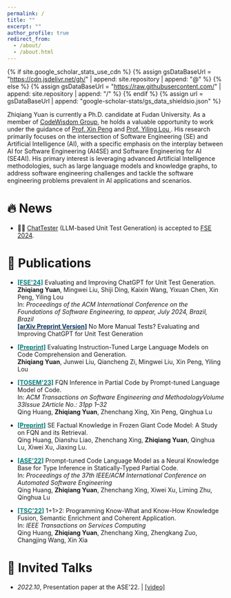 ```yaml
---
permalink: /
title: ""
excerpt: ""
author_profile: true
redirect_from: 
  - /about/
  - /about.html
---
```


{% if site.google_scholar_stats_use_cdn %}
{% assign gsDataBaseUrl = "https://cdn.jsdelivr.net/gh/" | append: site.repository | append: "@" %}
{% else %}
{% assign gsDataBaseUrl = "https://raw.githubusercontent.com/" | append: site.repository | append: "/" %}
{% endif %}
{% assign url = gsDataBaseUrl | append: "google-scholar-stats/gs_data_shieldsio.json" %}

<span class='anchor' id='about-me'></span>

Zhiqiang Yuan is currently a Ph.D. candidate at Fudan University. 
As a member of <a href="http://www.se.fudan.edu.cn/">CodeWisdom Group</a>, he holds a valuable opportunity to work under the guidance of <a href="https://cspengxin.github.io/">Prof. Xin Peng</a> and <a href="https://yilinglou.github.io/index.html"> Prof. Yiling Lou </a>.
His research primarily focuses on the intersection of Software Engineering (SE) and Artificial Intelligence (AI), with a specific emphasis on the interplay between AI for Software Engineering (AI4SE) and Software Engineering for AI (SE4AI).
His primary interest is leveraging advanced Artificial Intelligence methodologies, such as large language models and knowledge graphs, to address software engineering challenges and tackle the software engineering problems prevalent in AI applications and scenarios.


# 🔥 News
- 🎉🎉 <a href="https://arxiv.org/pdf/2305.04207.pdf">ChatTester</a> (LLM-based Unit Test Generation) is accepted to <a href="https://2024.esec-fse.org/track/fse-2024-research-papers">FSE 2024</a>.


# 📝 Publications 


- <p>
  <a href="https://arxiv.org/abs/2305.04207"><strong style="color:#008080;">[FSE'24]</strong></a>
  Evaluating and Improving ChatGPT for Unit Test Generation.<br>
  <span class="italic"><strong>Zhiqiang Yuan</strong>, Mingwei Liu, Shiji Ding, Kaixin Wang, Yixuan Chen, Xin Peng, Yiling Lou</span><br>
  In: <em>Proceedings of the ACM International Conference on the Foundations of Software Engineering, to appear, July 2024, Brazil, Brazil</em><br>
  <a href="https://arxiv.org/abs/2305.04207"><strong style="color:#003366;">[arXiv Preprint Version]</strong></a> <span> No More Manual Tests? Evaluating and Improving ChatGPT for Unit Test Generation </span>
  </p>

  

- <p>
  <a href="https://arxiv.org/abs/2308.01240"><strong style="color:#008080;"> [Preprint]</strong></a>
  Evaluating Instruction-Tuned Large Language Models on Code Comprehension and Generation.<br>
  <span class="italic"><strong>Zhiqiang Yuan</strong>, Junwei Liu, Qiancheng Zi, Mingwei Liu, Xin Peng, Yiling Lou</span>
  </p>


- <p>
  <a href="https://dl.acm.org/doi/pdf/10.1145/3617174"><strong style="color:#008080;">[TOSEM'23]</strong></a>
  FQN Inference in Partial Code by Prompt-tuned Language Model of Code.<br>
  In: <em>ACM Transactions on Software Engineering and MethodologyVolume 33Issue 2Article No.: 31pp 1–32</em><br>
  <span class="italic">Qing Huang, <strong>Zhiqiang Yuan</strong>, Zhenchang Xing, Xin Peng, Qinghua Lu</span>
  </p>


- <p>
  <a href="https://arxiv.org/abs/2212.08221"><strong style="color:#008080;"> [Preprint]</strong></a>
  SE Factual Knowledge in Frozen Giant Code Model: A Study on FQN and its Retrieval.<br>
  <span class="italic">Qing Huang, Dianshu Liao, Zhenchang Xing, <strong>Zhiqiang Yuan</strong>, Qinghua Lu, Xiwei Xu, Jiaxing Lu.</span>
  </p>

- <p>
  <a href="https://dl.acm.org/doi/10.1145/3551349.3556912"><strong style="color:#008080;">[ASE'22]</strong></a>
  Prompt-tuned Code Language Model as a Neural Knowledge Base for Type Inference in Statically-Typed Partial Code.<br>
  In: <em>Proceedings of the 37th IEEE/ACM International Conference on Automated Software Engineering</em><br>
  <span class="italic">Qing Huang, <strong>Zhiqiang Yuan</strong>, Zhenchang Xing, Xiwei Xu, Liming Zhu, Qinghua Lu</span>
  </p>
    
- <p><a href="https://ieeexplore.ieee.org/stamp/stamp.jsp?tp=&arnumber=9894095"><strong style="color:#008080;">[TSC'22]</strong></a>
  1+1>2: Programming Know-What and Know-How Knowledge Fusion, Semantic Enrichment and Coherent Application.<br>
  In: <em>IEEE Transactions on Services Computing</em><br>
  <span class="italic">Qing Huang, <strong>Zhiqiang Yuan</strong>, Zhenchang Xing, Zhengkang Zuo, Changjing Wang, Xin Xia</span>
  </p>



# 💬 Invited Talks
- *2022.10*,  Presentation paper at the ASE'22.  \| [\[video\]](https://www.bilibili.com/video/BV1mV4y1L7c5/?share_source=copy_web&vd_source=e7a1b4e73c4b3ccf3228ca017ba2a9f9/)
